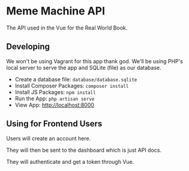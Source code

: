 # Meme Machine API

The API used in the Vue for the Real World Book.

## Developing

We won't be using Vagrant for this app thank god. We'll be using PHP's local server to serve the app and SQLite (file) as our database.

-   Create a database file: `database/database.sqlite`
-   Install Composer Packages: `composer install`
-   Install JS Packages: `npm install`
-   Run the App: `php artisan serve`
-   View App: <http://localhost:8000>

## Using for Frontend Users

Users will create an account here.

They will then be sent to the dashboard which is just API docs.

They will authenticate and get a token through Vue.
